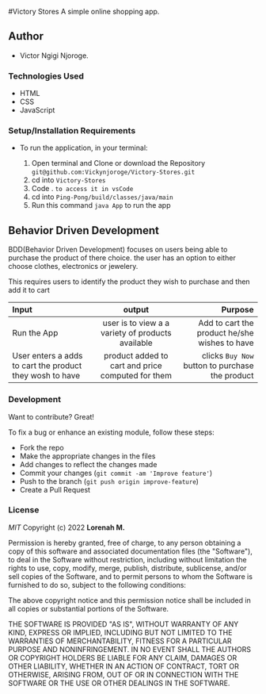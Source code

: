 #Victory Stores
A simple online shopping app.

## Author
- Victor Ngigi Njoroge.

### Technologies Used
- HTML
- CSS
- JavaScript

### Setup/Installation Requirements
* To run the application, in your terminal:

    1. Open terminal and Clone or download the Repository `git@github.com:Vickynjoroge/Victory-Stores.git`
    2. cd into `Victory-Stores`
    3. Code . `to access it in vsCode`
    4. cd into `Ping-Pong/build/classes/java/main  `
    5.  Run this command `java App` to run the app

## Behavior Driven Development
BDD(Behavior Driven Development) focuses on users being able to purchase the product of there choice. the user has an option to either choose clothes, electronics or jewelery. 

This requires users to identify the product they wish to purchase and then add it to cart

| Input                                         |                                    output                                     |                                                                 Purpose |
|:----------------------------------------------|:-----------------------------------------------------------------------------:|------------------------------------------------------------------------:|
| Run the App                                  |                  user is to view a a variety of products available                  |                                                   Add to cart the product he/she wishes to have |
| User enters a adds to cart the product they wosh to have                   |   product added to cart and price computed for them    |                                clicks `Buy Now` button to purchase the product |

### Development

Want to contribute? Great!

To fix a bug or enhance an existing module, follow these steps:

- Fork the repo
- Make the appropriate changes in the files
- Add changes to reflect the changes made
- Commit your changes (`git commit -am 'Improve feature'`)
- Push to the branch (`git push origin improve-feature`)
- Create a Pull Request

### License

*MIT*
Copyright (c) 2022 **Lorenah M.**

Permission is hereby granted, free of charge, to any person obtaining a copy of this software and associated documentation files (the "Software"), to deal in the Software without restriction, including without limitation the rights to use, copy, modify, merge, publish, distribute, sublicense, and/or sell copies of the Software, and to permit persons to whom the Software is furnished to do so, subject to the following conditions:

The above copyright notice and this permission notice shall be included in all copies or substantial portions of the Software.

THE SOFTWARE IS PROVIDED "AS IS", WITHOUT WARRANTY OF ANY KIND, EXPRESS OR IMPLIED, INCLUDING BUT NOT LIMITED TO THE WARRANTIES OF MERCHANTABILITY, FITNESS FOR A PARTICULAR PURPOSE AND NONINFRINGEMENT. IN NO EVENT SHALL THE AUTHORS OR COPYRIGHT HOLDERS BE LIABLE FOR ANY CLAIM, DAMAGES OR OTHER LIABILITY, WHETHER IN AN ACTION OF CONTRACT, TORT OR OTHERWISE, ARISING FROM, OUT OF OR IN CONNECTION WITH THE SOFTWARE OR THE USE OR OTHER DEALINGS IN THE SOFTWARE.